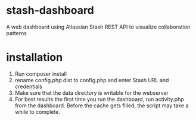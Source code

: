 stash-dashboard
===============

A web dashboard using Atlassian Stash REST API to visualize collaboration patterns

installation
=============
1. Run composer install
2. rename config.php.dist to config.php and enter Stash URL and credentials
3. Make sure that the data directory is writable for the webserver
4. For best results the first time you run the dashboard, run activity.php from the dashboard. Before the cache 
gets filled, the script may take a while to complete.
